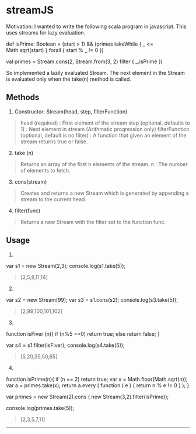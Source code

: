 streamJS
===========

Motivation: I wanted to write the following scala program in javascript. This uses streams for lazy evaluation.

def isPrime: Boolean =
    (start > 1) && (primes takeWhile { _ <= Math.sqrt(start) } forall { start % _ != 0 })

val primes = Stream.cons(2, Stream.from(3, 2) filter { _.isPrime })


So implemented a lazily evaluated Stream. The next element in the Stream is evaluated only when the take(n) method is called.

Methods
-------

1) Constructor: Stream(head, step, filterFunction)

>head (required) : First element of the stream
>step (optional, defaults to 1) : Next element in stream (Arithmatic progression only)
>filterFunction (optional, default is no filter) : A function that given an element of the stream returns true or false.

2. take (n)

>Returns an array of the first n elements of the stream.
>n : The number of elements to fetch.

3. cons(stream)

>Creates and returns a new Stream which is generated by appending a stream to the current head.

4. filter(func)

>Returns a new Stream with the filter set to the function func.


Usage 
-----
1)
var s1 = new Stream(2,3);
console.log(s1.take(5));
> [2,5,8,11,14]
 
2)
var s2 = new Stream(99);
var s3 = s1.cons(s2);
console.log(s3.take(5));
> [2,99,100,101,102]

3)
function isFiver (n){
	if (n%5 ==0)
		return true;
	else
		return false;
}

var s4 = s1.filter(isFiver);
console.log(s4.take(5));
>[5,20,35,50,65]

4)
function isPrime(n){ 
	if (n == 2)
		return true;
	var x = Math.floor(Math.sqrt(n));
	var a = primes.take(x);
	return a.every ( function ( e ) { return n % e != 0 } );
}

var primes = new Stream(2).cons ( new Stream(3,2).filter(isPrime));

console.log(primes.take(5));
>[2,3,5,7,11]

--------------